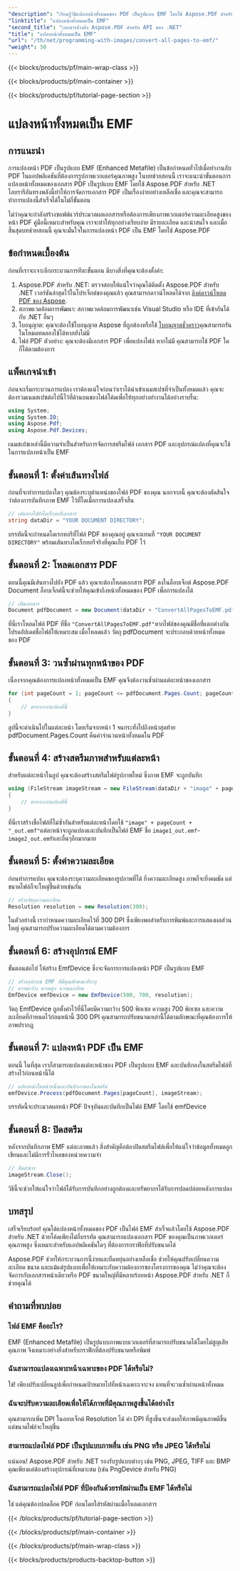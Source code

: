 ```yaml
---
"description": "เรียนรู้วิธีแปลงหน้าทั้งหมดของ PDF เป็นรูปแบบ EMF โดยใช้ Aspose.PDF สำหรับ .NET ด้วยบทช่วยสอนโดยละเอียดและปรับให้เหมาะกับ SEO นี้"
"linktitle": "แปลงหน้าทั้งหมดเป็น EMF"
"second_title": "เอกสารอ้างอิง Aspose.PDF สำหรับ API ของ .NET"
"title": "แปลงหน้าทั้งหมดเป็น EMF"
"url": "/th/net/programming-with-images/convert-all-pages-to-emf/"
"weight": 50
---
```


{{< blocks/products/pf/main-wrap-class >}}

{{< blocks/products/pf/main-container >}}

{{< blocks/products/pf/tutorial-page-section >}}

# แปลงหน้าทั้งหมดเป็น EMF

## การแนะนำ

การแปลงหน้า PDF เป็นรูปแบบ EMF (Enhanced Metafile) เป็นข้อกำหนดทั่วไปเมื่อทำงานกับ PDF ในแอปพลิเคชันที่ต้องการรูปภาพเวกเตอร์คุณภาพสูง ในบทช่วยสอนนี้ เราจะแนะนำขั้นตอนการแปลงหน้าทั้งหมดของเอกสาร PDF เป็นรูปแบบ EMF โดยใช้ Aspose.PDF สำหรับ .NET ไลบรารีอันทรงพลังนี้ทำให้การจัดการเอกสาร PDF เป็นเรื่องง่ายอย่างเหลือเชื่อ และคุณจะสามารถทำการแปลงนี้สำเร็จได้ในไม่กี่ขั้นตอน

ไม่ว่าคุณจะกำลังสร้างซอฟต์แวร์ประมวลผลเอกสารหรือต้องการเพียงภาพเวกเตอร์ความละเอียดสูงของหน้า PDF คู่มือนี้เหมาะสำหรับคุณ เราจะทำให้ทุกอย่างเรียบง่าย มีรายละเอียด และน่าสนใจ และเมื่อสิ้นสุดบทช่วยสอนนี้ คุณจะมั่นใจในการแปลงหน้า PDF เป็น EMF โดยใช้ Aspose.PDF

## ข้อกำหนดเบื้องต้น

ก่อนที่เราจะเจาะลึกกระบวนการทีละขั้นตอน มีบางสิ่งที่คุณจะต้องตั้งค่า:

1. Aspose.PDF สำหรับ .NET: ตรวจสอบให้แน่ใจว่าคุณได้ติดตั้ง Aspose.PDF สำหรับ .NET เวอร์ชันล่าสุดไว้ในโปรเจ็กต์ของคุณแล้ว คุณสามารถดาวน์โหลดได้จาก [ลิงค์ดาวน์โหลด PDF ของ Aspose](https://releases-aspose.com/pdf/net/).
2. สภาพแวดล้อมการพัฒนา: สภาพแวดล้อมการพัฒนาเช่น Visual Studio หรือ IDE ที่เข้ากันได้กับ .NET อื่นๆ
3. ใบอนุญาต: คุณจะต้องใช้ใบอนุญาต Aspose ที่ถูกต้องหรือใช้ [ใบอนุญาตชั่วคราว](https://purchase.aspose.com/temporary-license/)คุณสามารถรันในโหมดทดลองใช้ได้หากยังไม่มี
4. ไฟล์ PDF ตัวอย่าง: คุณจะต้องมีเอกสาร PDF เพื่อแปลงไฟล์ หากไม่มี คุณสามารถใช้ PDF ใดก็ได้ตามต้องการ

## แพ็คเกจนำเข้า

ก่อนจะเริ่มกระบวนการแปลง เราต้องแน่ใจก่อนว่าเราได้นำเข้าเนมสเปซที่จำเป็นทั้งหมดแล้ว คุณจะต้องรวมเนมสเปซต่อไปนี้ไว้ที่ด้านบนของไฟล์โค้ดเพื่อให้ทุกอย่างทำงานได้อย่างราบรื่น:

```csharp
using System;
using System.IO;
using Aspose.Pdf;
using Aspose.Pdf.Devices;
```

เนมสเปซเหล่านี้มีความจำเป็นสำหรับการจัดการสตรีมไฟล์ เอกสาร PDF และอุปกรณ์แปลงที่คุณจะใช้ในการแปลงหน้าเป็น EMF

## ขั้นตอนที่ 1: ตั้งค่าเส้นทางไฟล์

ก่อนที่จะทำการแปลงใดๆ คุณต้องระบุตำแหน่งของไฟล์ PDF ของคุณ นอกจากนี้ คุณจะต้องตัดสินใจว่าต้องการบันทึกภาพ EMF ไว้ที่ใดเมื่อการแปลงเสร็จสิ้น

```csharp
// เส้นทางไปยังไดเร็กทอรีเอกสาร
string dataDir = "YOUR DOCUMENT DIRECTORY";
```

บรรทัดนี้จะกำหนดไดเรกทอรีที่ไฟล์ PDF ของคุณอยู่ คุณจะแทนที่ `"YOUR DOCUMENT DIRECTORY"` พร้อมเส้นทางไดเร็กทอรีจริงที่คุณเก็บ PDF ไว้

## ขั้นตอนที่ 2: โหลดเอกสาร PDF

ตอนนี้คุณมีเส้นทางไปยัง PDF แล้ว คุณจะต้องโหลดเอกสาร PDF ลงในอ็อบเจ็กต์ Aspose.PDF Document อ็อบเจ็กต์นี้จะช่วยให้คุณเข้าถึงหน้าทั้งหมดของ PDF เพื่อการแปลงได้

```csharp
// เปิดเอกสาร
Document pdfDocument = new Document(dataDir + "ConvertAllPagesToEMF.pdf");
```

ที่นี่เราโหลดไฟล์ PDF ที่ชื่อ `"ConvertAllPagesToEMF.pdf"`หากไฟล์ของคุณมีชื่อที่แตกต่างกัน โปรดอัปเดตชื่อไฟล์ให้เหมาะสม เมื่อโหลดแล้ว วัตถุ pdfDocument จะประกอบด้วยหน้าทั้งหมดของ PDF

## ขั้นตอนที่ 3: วนซ้ำผ่านทุกหน้าของ PDF

เนื่องจากคุณต้องการแปลงหน้าทั้งหมดเป็น EMF คุณจึงต้องวนซ้ำผ่านแต่ละหน้าของเอกสาร

```csharp
for (int pageCount = 1; pageCount <= pdfDocument.Pages.Count; pageCount++)
{
    // ตรรกะการแปลงที่นี่
}
```

ลูปนี้จะดำเนินไปในแต่ละหน้า โดยเริ่มจากหน้า 1 จนกระทั่งไปถึงหน้าสุดท้าย pdfDocument.Pages.Count คืนค่าจำนวนหน้าทั้งหมดใน PDF

## ขั้นตอนที่ 4: สร้างสตรีมภาพสำหรับแต่ละหน้า

สำหรับแต่ละหน้าในลูป คุณจะต้องสร้างสตรีมไฟล์รูปภาพใหม่ ซึ่งภาพ EMF จะถูกบันทึก

```csharp
using (FileStream imageStream = new FileStream(dataDir + "image" + pageCount + "_out" + ".emf", FileMode.Create))
{
    // ตรรกะการแปลงที่นี่
}
```

ที่นี่เราสร้างชื่อไฟล์ที่ไม่ซ้ำกันสำหรับแต่ละหน้าโดยใช้ `"image" + pageCount + "_out.emf"`แต่ละหน้าจะถูกแปลงและบันทึกเป็นไฟล์ EMF ชื่อ `image1_out.emf`- `image2_out.emf`และอื่นๆอีกมากมาย

## ขั้นตอนที่ 5: ตั้งค่าความละเอียด

ก่อนทำการแปลง คุณจะต้องระบุความละเอียดของรูปภาพที่ได้ ยิ่งความละเอียดสูง ภาพก็จะยิ่งคมชัด แต่ขนาดไฟล์ก็จะใหญ่ขึ้นด้วยเช่นกัน

```csharp
// สร้างวัตถุความละเอียด
Resolution resolution = new Resolution(300);
```

ในตัวอย่างนี้ เรากำหนดความละเอียดไว้ที่ 300 DPI ซึ่งเพียงพอสำหรับการพิมพ์และการแสดงผลส่วนใหญ่ คุณสามารถปรับความละเอียดได้ตามความต้องการ

## ขั้นตอนที่ 6: สร้างอุปกรณ์ EMF

ขั้นตอนต่อไป ให้สร้าง EmfDevice ซึ่งจะจัดการการแปลงหน้า PDF เป็นรูปแบบ EMF

```csharp
// สร้างอุปกรณ์ EMF ที่มีคุณลักษณะที่ระบุ
// ความกว้าง ความสูง ความละเอียด
EmfDevice emfDevice = new EmfDevice(500, 700, resolution);
```

วัตถุ EmfDevice ถูกตั้งค่าไว้ที่นี่โดยมีความกว้าง 500 พิกเซล ความสูง 700 พิกเซล และความละเอียดที่กำหนดไว้ก่อนหน้านี้ 300 DPI คุณสามารถปรับขนาดเหล่านี้ได้ตามลักษณะที่คุณต้องการให้ภาพปรากฏ

## ขั้นตอนที่ 7: แปลงหน้า PDF เป็น EMF

ตอนนี้ ในที่สุด เราก็สามารถแปลงแต่ละหน้าของ PDF เป็นรูปแบบ EMF และบันทึกลงในสตรีมไฟล์ที่สร้างไว้ก่อนหน้านี้ได้

```csharp
// แปลงหน้าใดหน้าหนึ่งและบันทึกภาพลงในสตรีม
emfDevice.Process(pdfDocument.Pages[pageCount], imageStream);
```

บรรทัดนี้จะประมวลผลหน้า PDF ปัจจุบันและบันทึกเป็นไฟล์ EMF โดยใช้ emfDevice

## ขั้นตอนที่ 8: ปิดสตรีม

หลังจากบันทึกภาพ EMF แต่ละภาพแล้ว สิ่งสำคัญคือต้องปิดสตรีมไฟล์เพื่อให้แน่ใจว่าข้อมูลทั้งหมดถูกเขียนและไม่มีการรั่วไหลของหน่วยความจำ

```csharp
// ปิดลำธาร
imageStream.Close();
```

วิธีนี้จะช่วยให้แน่ใจว่าไฟล์ได้รับการบันทึกอย่างถูกต้องและทรัพยากรได้รับการปลดปล่อยหลังการแปลง

## บทสรุป

เสร็จเรียบร้อย! คุณได้แปลงหน้าทั้งหมดของ PDF เป็นไฟล์ EMF สำเร็จแล้วโดยใช้ Aspose.PDF สำหรับ .NET ด้วยโค้ดเพียงไม่กี่บรรทัด คุณสามารถแปลงเอกสาร PDF ของคุณเป็นภาพเวกเตอร์คุณภาพสูง ซึ่งเหมาะสำหรับแอปพลิเคชันใดๆ ที่ต้องการกราฟิกที่ปรับขนาดได้

Aspose.PDF ช่วยให้กระบวนการนี้ง่ายและยืดหยุ่นอย่างเหลือเชื่อ ช่วยให้คุณปรับเปลี่ยนความละเอียด ขนาด และแม้แต่รูปแบบเพื่อให้เหมาะกับความต้องการของโครงการของคุณ ไม่ว่าคุณจะต้องจัดการกับเอกสารหน้าเดียวหรือ PDF ขนาดใหญ่ที่มีหลายร้อยหน้า Aspose.PDF สำหรับ .NET ก็ช่วยคุณได้

## คำถามที่พบบ่อย

### ไฟล์ EMF คืออะไร?
EMF (Enhanced Metafile) เป็นรูปแบบภาพแบบเวกเตอร์ที่สามารถปรับขนาดได้โดยไม่สูญเสียคุณภาพ จึงเหมาะอย่างยิ่งสำหรับกราฟิกที่ต้องปรับขนาดหรือพิมพ์

### ฉันสามารถแปลงเฉพาะหน้าเฉพาะของ PDF ได้หรือไม่?
ใช่! เพียงปรับเปลี่ยนลูปเพื่อกำหนดเป้าหมายไปที่หน้าเฉพาะเจาะจง แทนที่จะวนซ้ำผ่านหน้าทั้งหมด

### ฉันจะปรับความละเอียดเพื่อให้ได้ภาพที่มีคุณภาพสูงขึ้นได้อย่างไร
คุณสามารถเพิ่ม DPI ในออบเจ็กต์ Resolution ได้ ค่า DPI ที่สูงขึ้นจะส่งผลให้ภาพมีคุณภาพดีขึ้นแต่ขนาดไฟล์จะใหญ่ขึ้น

### สามารถแปลงไฟล์ PDF เป็นรูปแบบภาพอื่น เช่น PNG หรือ JPEG ได้หรือไม่
แน่นอน! Aspose.PDF สำหรับ .NET รองรับรูปแบบต่างๆ เช่น PNG, JPEG, TIFF และ BMP คุณเพียงแค่ต้องสร้างอุปกรณ์ที่เหมาะสม (เช่น PngDevice สำหรับ PNG)

### ฉันสามารถแปลงไฟล์ PDF ที่ป้องกันด้วยรหัสผ่านเป็น EMF ได้หรือไม่
ใช่ แต่คุณต้องปลดล็อค PDF ก่อนโดยใส่รหัสผ่านเมื่อโหลดเอกสาร

{{< /blocks/products/pf/tutorial-page-section >}}

{{< /blocks/products/pf/main-container >}}

{{< /blocks/products/pf/main-wrap-class >}}

{{< blocks/products/products-backtop-button >}}